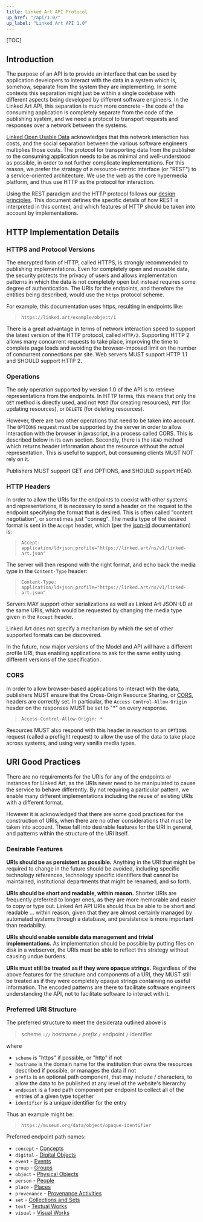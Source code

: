 ```yaml
---
title: Linked Art API Protocol
up_href: "/api/1.0/"
up_label: "Linked Art API 1.0"
---
```


[TOC]

## Introduction

The purpose of an API is to provide an interface that can be used by application developers to interact with the data in a system which is, somehow, separate from the system they are implementing. In some contexts this separation might just be within a single codebase with different aspects being developed by different software engineers.  In the Linked Art API, this separation is much more concrete - the code of the consuming application is completely separate from the code of the publishing system, and we need a protocol to transport requests and responses over a network between the systems.

[Linked Open Usable Data](/loud/) acknowledges that this network interaction has costs, and the social separation between the various software engineers multiplies those costs. The protocol for transporting data from the publisher to the consuming application needs to be as minimal and well-understood as possible, in order to not further complicate implementations. For this reason, we prefer the strategy of a resource-centric interface (or "REST") to a service-oriented architecture.  We use the web as the core hypermedia platform, and thus use HTTP as the protocol for interaction.

Using the REST paradigm and the HTTP protocol follows our [design principles](../principles/). This document defines the specific details of how REST is interpreted in this context, and which features of HTTP should be taken into account by implementations.

## HTTP Implementation Details

### HTTPS and Protocol Versions

The encrypted form of HTTP, called HTTPS, is strongly recommended to publishing implementations. Even for completely open and reusable data, the security protects the privacy of users and allows implementation patterns in which the data is not completely open but instead requires some degree of authentication.  The URIs for the endpoints, and therefore the entities being described, would use the `https` protocol scheme.

For example, this documentation uses https, resulting in endpoints like:

> `https://linked.art/example/object/1`

There is a great advantage in terms of network interaction speed to support the latest version of the HTTP protocol, called `HTTP/2`. Supporting HTTP 2 allows many concurrent requests to take place, improving the time to complete page loads and avoiding the browser-imposed limit on the number of concurrent connections per site.  Web servers MUST support HTTP 1.1 and SHOULD support HTTP 2.

### Operations

The only operation supported by version 1.0 of the API is to retrieve representations from the endpoints. In HTTP terms, this means that only the `GET` method is directly used, and not `POST` (for creating resources), `PUT` (for updating resources), or `DELETE` (for deleting resources). 

However, there are two other operations that need to be taken into account.  The `OPTIONS` request must be supported by the server in order to allow interaction with the browser in javascript, in a process called CORS.  This is described below in its own section.  Secondly, there is the `HEAD` method which returns header information about the resource without the actual representation.  This is useful to support, but consuming clients MUST NOT rely on it.

Publishers MUST support GET and OPTIONS, and SHOULD support HEAD.


### HTTP Headers

In order to allow the URIs for the endpoints to coexist with other systems and representations, it is necessary to send a header on the request to the endpoint specifying the format that is desired.  This is often called "content negotiation", or sometimes just "conneg".  The media type of the desired format is sent in the `Accept` header, which (per the [json-ld](../json-ld/) documentation) is:

> `Accept: application/ld+json;profile="https://linked.art/ns/v1/linked-art.json"`

The server will then respond with the right format, and echo back the media type in the `Content-Type` header:

> `Content-Type: application/ld+json;profile="https://linked.art/ns/v1/linked-art.json"`

Servers MAY support other serializations as well as Linked Art JSON-LD at the same URIs, which would be requested by changing the media type given in the `Accept` header.

Linked Art does not specify a mechanism by which the set of other supported formats can be discovered.

In the future, new major versions of the Model and API will have a different profile URI, thus enabling applications to ask for the same entity using different versions of the specification.

### CORS

In order to allow browser-based applications to interact with the data, publishers MUST ensure that the Cross-Origin Resource Sharing, or [CORS](https://developer.mozilla.org/en-US/docs/Web/HTTP/CORS), headers are correctly set. In particular, the `Access-Control-Allow-Origin` header on the responses MUST be set to "*" on every response. 

> `Access-Control-Allow-Origin: *`

Resources MUST also respond with this header in reaction to an `OPTIONS` request (called a preflight request) to allow the use of the data to take place across systems, and using very vanilla media types.


## URI Good Practices

There are no requirements for the URIs for any of the endpoints or instances for Linked Art, as the URIs never need to be manipulated to cause the service to behave differently.  By not requiring a particular pattern, we enable many different implementations including the reuse of existing URIs with a different format.

However it is acknowledged that there are some good practices for the construction of URIs, when there are no other considerations that must be taken into account. These fall into desirable features for the URI in general, and patterns within the structure of the URI itself.

### Desirable Features

__URIs should be as persistent as possible.__ Anything in the URI that might be required to change in the future should be avoided, including specific technology references, technology specific identifiers that cannot be maintained, institutional departments that might be renamed, and so forth.

__URIs should be short and readable, within reason.__ Shorter URIs are frequently preferred to longer ones, as they are more memorable and easier to copy or type out. Linked Art API URIs should thus be able to be short and readable ... within reason, given that they are almost certainly managed by automated systems through a database, and persistence is more important than readability.

__URIs should enable sensible data management and trivial implementations.__ As implementation should be possible by putting files on disk in a webserver, the URIs must be able to reflect this strategy without causing undue burdens.

__URIs must still be treated as if they were opaque strings.__ Regardless of the above features for the structure and components of a URI, they MUST still be treated as if they were completely opaque strings containing no useful information. The encoded patterns are there to facilitate software engineers understanding the API, not to facilitate software to interact with it.


### Preferred URI Structure

The preferred structure to meet the desiderata outlined above is

> scheme `://` hostname `/` _prefix_ `/` endpoint `/` identifier

where

* `scheme` is "https" if possible, or "http" if not
* `hostname` is the domain name for the institution that owns the resources described if possible, or manages the data if not
* `prefix` is an optional path component, that may include / characters, to allow the data to be published at any level of the website's hierarchy
* `endpoint` is a fixed path component per endpoint to collect all of the entries of a given type together 
* `identifier` is a unique identifier for the entry

Thus an example might be:

> `https://museum.org/data/object/opaque-identifier`


Preferred endpoint path names:

* `concept` - [Concepts](../endpoint/concept/)
* `digital` - [Digital Objects](../endpoint/digital_object/)
* `event` - [Events](../endpoint/event/)
* `group` - [Groups](../endpoint/group/)
* `object` - [Physical Objects](../endpoint/physical_object/)
* `person` - [People](../endpoint/person/)
* `place` - [Places](../endpoint/place/)
* `provenance` - [Provenance Activities](../endpoint/provenance_activity/)
* `set` - [Collections and Sets](../endpoint/set/)
* `text` - [Textual Works](../endpoint/textual_work/)
* `visual` - [Visual Works](../endpoint/visual_work/)
